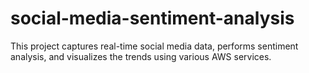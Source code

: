 # social-media-sentiment-analysis
This project captures real-time social media data, performs sentiment analysis, and visualizes the trends using various AWS services.
